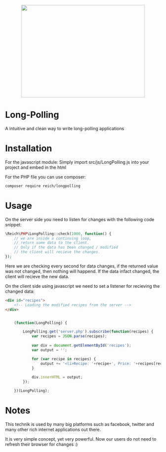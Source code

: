 <p align="center"><img src="https://s7.postimg.org/71hke1uaz/longpolling.jpg" width="400" height="300"></p>

# Long-Polling

A intuitive and clean way to write long-polling applications


# Installation

For the javascript module:
Simply import src/js/LongPolling.js into your project and embed in the html

For the PHP file you can use composer:
```sh
composer require reich/longpolling
```

# Usage

On the server side you need to listen for changes with the following code snippet:
```php
\Reich\PHP\LongPolling::check(1000, function() {
	// we are inside a continuing loop,
	// return some data to the client.
	// Only if the data has been changed / modified 
	// the client will recieve the changes.
});
```

Here we are checking every second for data changes, if the returned value was not changed, then nothing will happend. If the data infact changed, the client will recieve the new data.

On the client side using javascript we need to set a listener for recieving the changed data:
```html
<div id="recipes">
	<!-- Loading the modified recipes from the server -->
</div>
```

```javascript

	(function(LongPolling) {

		LongPolling.get('server.php').subscribe(function(recipes) {
			var recipes = JSON.parse(recipes);
			
			var div = document.getElementById('recipes');
			var output = '';

			for (var recipe in recipes) {
				output += '<li>Recipe: '+recipe+', Price: '+recipes[recipe]+'</li>'; 
			}
			
			div.innerHTML = output;
		});

	})(LongPolling);

```

# Notes

This technik is used by many big platforms such as facebook, twitter and many other rich internet applications out there.

It is very simple concept, yet very powerful. Now our users do not need to refresh their browser for changes :)